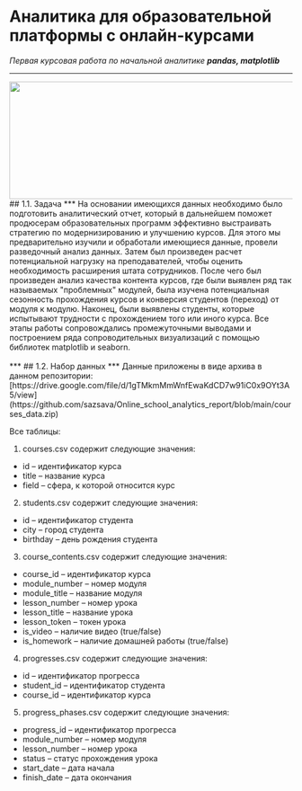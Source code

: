# Аналитика для образовательной платформы с онлайн-курсами
*Первая курсовая работа по начальной аналитике*
***pandas, matplotlib***
***
<img src="https://img.freepik.com/free-vector/online-education-learning-set-isolated-icons-characters-teachers-tutors-with-computer-images-vector-illustration_1284-67931.jpg?t=st=1743082541~exp=1743086141~hmac=63a74460b27a02e30fad787a430f304063dc2e135f00d8a6014759a8600a2bf6&w=1380" width="626" height="209" />
## 1.1. Задача
***
На основании имеющихся данных необходимо было подготовить аналитический отчет, который в дальнейшем поможет продюсерам образовательных программ эффективно выстраивать стратегию по модернизированию и улучшению курсов. 
Для этого мы предварительно изучили и обработали имеющиеся данные, провели разведочный анализ данных.  
Затем был произведен расчет потенциальной нагрузку на преподавателей, чтобы оценить необходимость расширения штата сотрудников. 
После чего был произведен анализ качества контента курсов, где были выявлен ряд так называемых "проблемных" модулей, была изучена потенциальная сезонность прохождения курсов и конверсия студентов (переход) от модуля к модулю.  
Наконец, были выявлены студенты, которые испытывают трудности с прохождением того или иного курса.
Все этапы работы сопровождались промежуточными выводами  и построением ряда сопроводительных визуализаций с помощью библиотек matplotlib и seaborn.
<br><br>
***
## 1.2. Набор данных
***
Данные приложены в виде архива в данном репозитории:
[https://drive.google.com/file/d/1gTMkmMmWnfEwaKdCD7w91iC0x9OYt3A5/view](https://github.com/sazsava/Online_school_analytics_report/blob/main/courses_data.zip)

Все таблицы:
1) courses.csv содержит следующие значения:
- id – идентификатор курса
- title – название курса
- field – сфера, к которой относится курс

2) students.csv содержит следующие значения:
- id – идентификатор студента
- city – город студента
- birthday – день рождения студента

3) course_contents.csv содержит следующие значения:
- course_id – идентификатор курса
- module_number – номер модуля
- module_title – название модуля
- lesson_number – номер урока
- lesson_title – название урока
- lesson_token – токен урока
- is_video – наличие видео (true/false)
- is_homework – наличие домашней работы (true/false)

4) progresses.csv содержит следующие значения:
- id – идентификатор прогресса
- student_id – идентификатор студента
- course_id – идентификатор курса

5) progress_phases.csv содержит следующие значения:
- progress_id – идентификатор прогресса
- module_number – номер модуля
- lesson_number – номер урока
- status – статус прохождения урока
- start_date – дата начала
- finish_date – дата окончания
